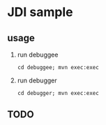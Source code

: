 # JDI sample

## usage

1. run debuggee

    ```shell
    cd debuggee; mvn exec:exec
    ```

2. run debugger

    ```shell
    cd debugger; mvn exec:exec
    ````

## TODO
